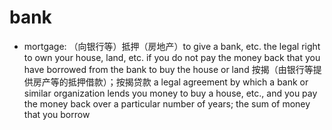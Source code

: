 # bank

- mortgage: （向银行等）抵押（房地产）to give a bank, etc. the legal right to own your house, land, etc. if you do not pay the money back that you have borrowed from the bank to buy the house or land 按揭（由银行等提供房产等的抵押借款）；按揭贷款 a legal agreement by which a bank or similar organization lends you money to buy a house, etc., and you pay the money back over a particular number of years; the sum of money that you borrow
